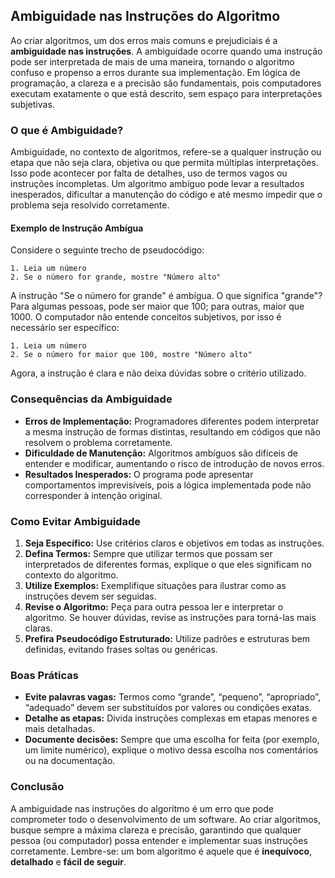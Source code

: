 
## Ambiguidade nas Instruções do Algoritmo

Ao criar algoritmos, um dos erros mais comuns e prejudiciais é a **ambiguidade nas instruções**. A ambiguidade ocorre quando uma instrução pode ser interpretada de mais de uma maneira, tornando o algoritmo confuso e propenso a erros durante sua implementação. Em lógica de programação, a clareza e a precisão são fundamentais, pois computadores executam exatamente o que está descrito, sem espaço para interpretações subjetivas.

### O que é Ambiguidade?

Ambiguidade, no contexto de algoritmos, refere-se a qualquer instrução ou etapa que não seja clara, objetiva ou que permita múltiplas interpretações. Isso pode acontecer por falta de detalhes, uso de termos vagos ou instruções incompletas. Um algoritmo ambíguo pode levar a resultados inesperados, dificultar a manutenção do código e até mesmo impedir que o problema seja resolvido corretamente.

#### Exemplo de Instrução Ambígua

Considere o seguinte trecho de pseudocódigo:

```
1. Leia um número
2. Se o número for grande, mostre "Número alto"
```

A instrução "Se o número for grande" é ambígua. O que significa "grande"? Para algumas pessoas, pode ser maior que 100; para outras, maior que 1000. O computador não entende conceitos subjetivos, por isso é necessário ser específico:

```
1. Leia um número
2. Se o número for maior que 100, mostre "Número alto"
```

Agora, a instrução é clara e não deixa dúvidas sobre o critério utilizado.

### Consequências da Ambiguidade

- **Erros de Implementação:** Programadores diferentes podem interpretar a mesma instrução de formas distintas, resultando em códigos que não resolvem o problema corretamente.
- **Dificuldade de Manutenção:** Algoritmos ambíguos são difíceis de entender e modificar, aumentando o risco de introdução de novos erros.
- **Resultados Inesperados:** O programa pode apresentar comportamentos imprevisíveis, pois a lógica implementada pode não corresponder à intenção original.

### Como Evitar Ambiguidade

1. **Seja Específico:** Use critérios claros e objetivos em todas as instruções.
2. **Defina Termos:** Sempre que utilizar termos que possam ser interpretados de diferentes formas, explique o que eles significam no contexto do algoritmo.
3. **Utilize Exemplos:** Exemplifique situações para ilustrar como as instruções devem ser seguidas.
4. **Revise o Algoritmo:** Peça para outra pessoa ler e interpretar o algoritmo. Se houver dúvidas, revise as instruções para torná-las mais claras.
5. **Prefira Pseudocódigo Estruturado:** Utilize padrões e estruturas bem definidas, evitando frases soltas ou genéricas.

### Boas Práticas

- **Evite palavras vagas:** Termos como “grande”, “pequeno”, “apropriado”, “adequado” devem ser substituídos por valores ou condições exatas.
- **Detalhe as etapas:** Divida instruções complexas em etapas menores e mais detalhadas.
- **Documente decisões:** Sempre que uma escolha for feita (por exemplo, um limite numérico), explique o motivo dessa escolha nos comentários ou na documentação.

### Conclusão

A ambiguidade nas instruções do algoritmo é um erro que pode comprometer todo o desenvolvimento de um software. Ao criar algoritmos, busque sempre a máxima clareza e precisão, garantindo que qualquer pessoa (ou computador) possa entender e implementar suas instruções corretamente. Lembre-se: um bom algoritmo é aquele que é **inequívoco**, **detalhado** e **fácil de seguir**.
```
